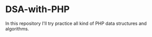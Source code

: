# DSA-with-PHP
In this repository I'll try practice all kind of PHP data structures and algorithms.
